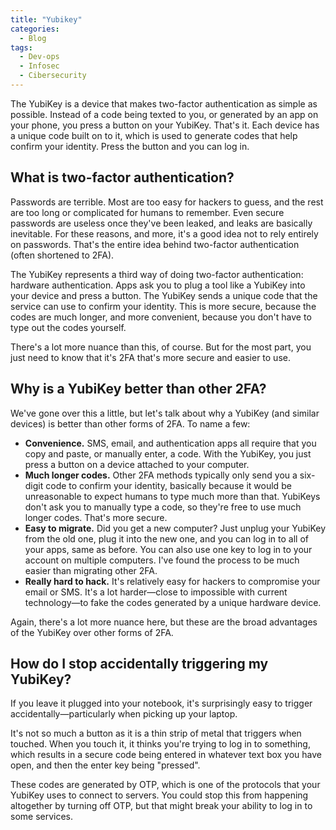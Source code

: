 ```yaml
---
title: "Yubikey"
categories:
  - Blog
tags:
  - Dev-ops
  - Infosec
  - Cibersecurity
---
```


The YubiKey is a device that makes two-factor authentication as simple as possible. Instead of a code being texted to you, or generated by an app on your phone, you press a button on your YubiKey. That's it. Each device has a unique code built on to it, which is used to generate codes that help confirm your identity. Press the button and you can log in.

<h2>What is two-factor authentication?</h2>

Passwords are terrible. Most are too easy for hackers to guess, and the rest are too long or complicated for humans to remember. Even secure passwords are useless once they've been leaked, and leaks are basically inevitable. For these reasons, and more, it's a good idea not to rely entirely on passwords. That's the entire idea behind two-factor authentication (often shortened to 2FA).

The YubiKey represents a third way of doing two-factor authentication: hardware authentication. Apps ask you to plug a tool like a YubiKey into your device and press a button. The YubiKey sends a unique code that the service can use to confirm your identity. This is more secure, because the codes are much longer, and more convenient, because you don't have to type out the codes yourself.

There's a lot more nuance than this, of course. But for the most part, you just need to know that it's 2FA that's more secure and easier to use.

<h2>Why is a YubiKey better than other 2FA?</h2>

We've gone over this a little, but let's talk about why a YubiKey (and similar devices) is better than other forms of 2FA. To name a few:

<ul>
<li><b>Convenience.</b> SMS, email, and authentication apps all require that you copy and paste, or manually enter, a code. With the YubiKey, you just press a button on a device attached to your computer.</li>

<li><b>Much longer codes.</b> Other 2FA methods typically only send you a six-digit code to confirm your identity, basically because it would be unreasonable to expect humans to type much more than that. YubiKeys don't ask you to manually type a code, so they're free to use much longer codes. That's more secure.</li>

<li><b>Easy to migrate.</b> Did you get a new computer? Just unplug your YubiKey from the old one, plug it into the new one, and you can log in to all of your apps, same as before. You can also use one key to log in to your account on multiple computers. I've found the process to be much easier than migrating other 2FA.</li>

<li><b>Really hard to hack.</b> It's relatively easy for hackers to compromise your email or SMS. It's a lot harder—close to impossible with current technology—to fake the codes generated by a unique hardware device.</li>

</ul>

Again, there's a lot more nuance here, but these are the broad advantages of the YubiKey over other forms of 2FA.


<h2>How do I stop accidentally triggering my YubiKey?</h2>

If you leave it plugged into your notebook, it's surprisingly easy to trigger accidentally—particularly when picking up your laptop. 

It's not so much a button as it is a thin strip of metal that triggers when touched. When you touch it, it thinks you're trying to log in to something, which results in a secure code being entered in whatever text box you have open, and then the enter key being "pressed".

These codes are generated by OTP, which is one of the protocols that your YubiKey uses to connect to servers. You could stop this from happening altogether by turning off OTP, but that might break your ability to log in to some services.